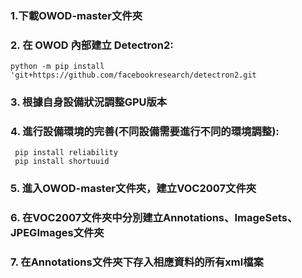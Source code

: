 ### 1.下載OWOD-master文件夾
### 2. 在 OWOD 內部建立 Detectron2: 
   ```
   python -m pip install 'git+https://github.com/facebookresearch/detectron2.git
   ```
### 3. 根據自身設備狀況調整GPU版本
### 4. 進行設備環境的完善(不同設備需要進行不同的環境調整):
   ```
    pip install reliability
    pip install shortuuid
   ```
### 5. 進入OWOD-master文件夾，建立VOC2007文件夾
### 6. 在VOC2007文件夾中分別建立Annotations、ImageSets、JPEGImages文件夾 
### 7. 在Annotations文件夾下存入相應資料的所有xml檔案
 
